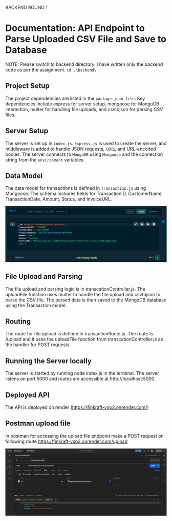 BACKEND ROUND 1

# Documentation: API Endpoint to Parse Uploaded CSV File and Save to Database

NOTE: Please switch to backend directory. I have written only the backend code as per the assignment.
`cd .\backend\`

## Project Setup

The project dependencies are listed in the `package.json file`. Key dependencies include express for server setup, mongoose for MongoDB interaction, multer for handling file uploads, and csvtojson for parsing CSV files.

## Server Setup

The server is set up in `index.js`. `Express.js` is used to create the server, and middleware is added to handle JSON requests, `CORS`, and URL-encoded bodies. The server connects to `MongoDB` using `Mongoose` and the connection string from the `environment` variables.

## Data Model

The data model for transactions is defined in `Transaction.js` using Mongoose. The schema includes fields for TransactionID, CustomerName, TransactionDate, Amount, Status, and InvoiceURL.

![alt text](image-1.png)

## File Upload and Parsing

The file upload and parsing logic is in transcationController.js. The uploadFile function uses multer to handle the file upload and csvtojson to parse the CSV file. The parsed data is then saved to the MongoDB database using the Transaction model.

## Routing

The route for file upload is defined in transactionRoute.js. The route is /upload and it uses the uploadFile function from transcationController.js as the handler for POST requests.

## Running the Server locally

The server is started by running node index.js in the terminal. The server listens on port 5000 and routes are accessible at http://localhost:5000.

## Deployed API

The API is deployed on render (https://finkraft-vxb2.onrender.com/)

## Postman upload file

In postman for accessing the upload file endpoint make a POST request on following route
https://finkraft-vxb2.onrender.com/upload

![alt text](image.png)
